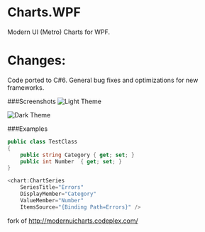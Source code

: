 # Charts.WPF
Modern UI (Metro) Charts for WPF.

# Changes:
Code ported to C#6. General bug fixes and optimizations for new frameworks.

###Screenshots
![Light Theme](https://github.com/mendonca-andre/Charts.WPF/blob/master/Screenshots/light.png)



![Dark Theme](https://github.com/mendonca-andre/Charts.WPF/blob/master/Screenshots/dark.png)

###Examples

```csharp
public class TestClass
{
    public string Category { get; set; }
    public int Number  { get; set; }
}

<chart:ChartSeries
    SeriesTitle="Errors"
    DisplayMember="Category"
    ValueMember="Number"    
    ItemsSource="{Binding Path=Errors}" />
```
   

fork of http://modernuicharts.codeplex.com/
  
